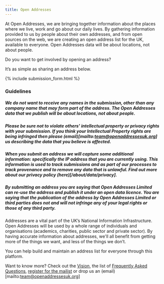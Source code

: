 ```yaml
---
title: Open Addresses
---
```


At Open Addresses, we are bringing together information about the places where we live, work and go about our daily lives. By gathering information provided to us by people about their own addresses, and from open sources on the web, we are creating an open address list for the UK, available to everyone. Open Addresses data will be about locations, not about people.

Do you want to get involved by opening an address?

It’s as simple as sharing an address below.

{% include submission_form.html %}

### Guidelines

##### We do not want to receive any names in the submission, other than any company name that may form part of the address. The Open Addresses data that we publish will be about locations, not about people.

##### Please be sure not to violate others' intellectual property or privacy rights with your submission. If you think your Intellectual Property rights are being infringed then please (email)[mailto:team@openaddressesuk.org] us describing the data that you believe is affected.

##### When you submit an address we will capture some additional information: specifically the IP address that you are currently using. This information is used to track submissions and as part of our processes to track provenance and to remove any data that is unlawful. Find out more about our privacy policy (here)[/about/data/privacy].

##### By submitting an address you are saying that Open Addresses Limited can re-use the address and publish it under an open data licence. You are saying that the publication of the address by Open Addresses Limited or third parties does not and will not infringe any of your legal rights or those of any third party. 


Addresses are a vital part of the UK’s National Information Infrastructure. Open Addresses will be used by a whole range of individuals and organisations (academics, charities, public sector and private sector). By having accurate information about addresses, we'll all benefit from getting more of the things we want, and less of the things we don’t.

You can help build and maintain an address list for everyone through this platform.

Want to know more? Check out the [Vision](about/data/), the list of [Frequently Asked Questions](about/data/faq/), [register for the mailist](/about/get-involved/) or drop us an (email)[mailto:team@openaddressesuk.org]
